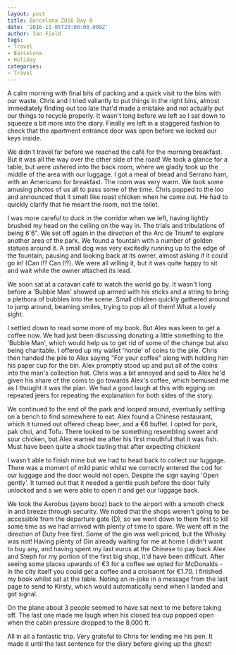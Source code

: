 ```yaml
---
layout: post
title: Barcelona 2016 Day 8
date: '2016-11-05T20:00:00.000Z'
author: Ian Field
tags:
- Travel
- Barcelona
- Holiday
categories:
- Travel
---
```

A calm morning with final bits of packing and a quick visit to the bins with our waste. Chris and I tried valiantly to put things in the right bins, almost immediately finding out too late that'd made a mistake and not actually put our things to recycle properly. It wasn't long before we left so I sat down to squeeze a bit more into the diary. Finally we left in a staggered fashion to check that the apartment entrance door was open before we locked our keys inside.

We didn't travel far before we reached the café for the morning breakfast. But it was all the way over the other side of the road! We took a glance for a table, but were ushered into the back room, where we gladly took up the middle of the area with our luggage. I got a meal of bread and Serrano ham, with an Americano for breakfast. The room was very warm. We took some amusing photos of us all to pass some of the time. Chris popped to the loo and announced that it smelt like roast chicken when he came out. He had to quickly clarify that he meant the room, not the toilet.

I was more careful to duck in the corridor when we left, having lightly brushed my head on the ceiling on the way in. The trials and tribulations of being 6'6". We set off again in the direction of the Arc de Triumf to explore another area of the park. We found a fountain with a number of golden statues around it. A small dog was very excitedly running up to the edge of the fountain, pausing and looking back at its owner, almost asking if it could go in! (Can I!? Can I!?). We were all willing it, but it was quite happy to sit and wait while the owner attached its lead.

We soon sat at a caravan café to watch the world go by. It wasn't long before a 'Bubble Man' showed up armed with his sticks and a string to bring a plethora of bubbles into the scene. Small children quickly gathered around to jump around, beaming smiles, trying to pop all of them! What a lovely sight.

I settled down to read some more of my book. But Alex was keen to get a coffee now. We had just been discussing donating a little something to the 'Bubble Man', which would help us to get rid of some of the change but also being charitable. I offered up my wallet 'horde' of coins to the pile. Chris then handed the pile to Alex saying "For your coffee" along with holding him his paper cup for the bin. Alex promptly stood up and put all of the coins into the man's collection hat. Chris was a bit annoyed and said to Alex he'd given his share of the coins to go towards Alex's coffee, which bemused me as I thought it was the plan. We had a good laugh at this with egging on repeated jeers for repeating the explanation for both sides of the story.

We continued to the end of the park and looped around, eventually settling on a bench to find somewhere to eat. Alex found a Chinese restaurant, which it turned out offered cheap beer, and a €6 buffet. I opted for pork, pak choi, and Tofu. There looked to be something resembling sweet and sour chicken, but Alex warned me after his first mouthful that it was fish. Must have been quite a shock tasting that after expecting chicken!

I wasn't able to finish mine but we had to head back to collect our luggage. There was a moment of mild panic whilst we correctly entered the cod for our luggage and the door would not open. Despite the sign saying 'Open gently'. It turned out that it needed a gentle push before the door fully unlocked and a we were able to open it and get our luggage back.

We took the Aerobus (ayero booz) back to the airport with a smooth check in and breeze through security. We noted that the shops weren't going to be accessible from the departure gate (D), so we went down to them first to kill some time as we had arrived with plenty of time to spare. We went off in the direction of Duty free first. Some of the gin was well priced, but the Whisky was not! Having plenty of Gin already waiting for me at home I didn't want to buy any, and having spent my last euros at the Chinese to pay back Alex and Steph for my portion of the first big shop, it'd have been difficult. After seeing some places upwards of €3 for a coffee we opted for McDonalds - in the city itself you could get a coffee and a croisannt for €1.70. I finished my book whilst sat at the table. Noting an in-joke in a message from the last page to send to Kirsty, which would automatically send when I landed and got signal.

On the plane about 3 people seemed to have sat next to me before taking off. The last one made me laugh when his closed tea cup popped open when the cabin pressure dropped to the 8,000 ft.

All in all a fantastic trip. Very grateful to Chris for lending me his pen. It made it until the last sentence for the diary before giving up the ghost!
